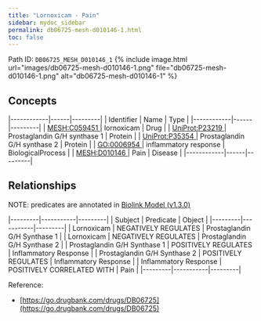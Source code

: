 ```yaml
---
title: "Lornoxicam - Pain"
sidebar: mydoc_sidebar
permalink: db06725-mesh-d010146-1.html
toc: false 
---
```



Path ID: `DB06725_MESH_D010146_1`
{% include image.html url="images/db06725-mesh-d010146-1.png" file="db06725-mesh-d010146-1.png" alt="db06725-mesh-d010146-1" %}

## Concepts

|------------|------|---------|
| Identifier | Name | Type    |
|------------|------|---------|
| <a href="https://identifiers.org/MESH:C059451">MESH:C059451 </a> | lornoxicam | Drug |
| <a href="https://identifiers.org/UniProt:P23219">UniProt:P23219 </a> | Prostaglandin G/H synthase 1 | Protein |
| <a href="https://identifiers.org/UniProt:P35354">UniProt:P35354 </a> | Prostaglandin G/H synthase 2 | Protein |
| <a href="https://identifiers.org/GO:0006954">GO:0006954 </a> | inflammatory response | BiologicalProcess |
| <a href="https://identifiers.org/MESH:D010146">MESH:D010146 </a> | Pain | Disease |
|------------|------|---------|

## Relationships


NOTE: predicates are annotated in <a href="https://github.com/biolink/biolink-model/releases/tag/v1.3.0">Biolink Model (v1.3.0)</a>

|---------|-----------|---------|
| Subject | Predicate | Object  |
|---------|-----------|---------|
| Lornoxicam | NEGATIVELY REGULATES | Prostaglandin G/H Synthase 1 |
| Lornoxicam | NEGATIVELY REGULATES | Prostaglandin G/H Synthase 2 |
| Prostaglandin G/H Synthase 1 | POSITIVELY REGULATES | Inflammatory Response |
| Prostaglandin G/H Synthase 2 | POSITIVELY REGULATES | Inflammatory Response |
| Inflammatory Response | POSITIVELY CORRELATED WITH | Pain |
|---------|-----------|---------|

Reference: 
  - [https://go.drugbank.com/drugs/DB06725](https://go.drugbank.com/drugs/DB06725)
